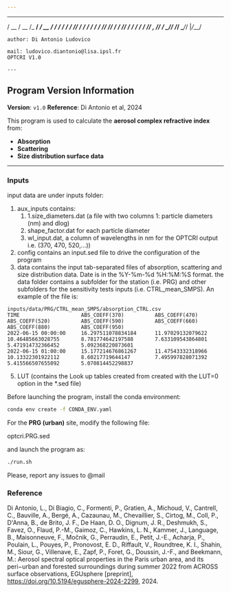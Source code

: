 ```yaml
---
```
   ____  ____  ________________  ____
  / __ \/ __ \/_  __/ ____/ __ \/  _/
 / / / / /_/ / / / / /   / /_/ // /
/ /_/ / ____/ / / / /___/ _, _// /
\____/_/     /_/  \____/_/ |_/___/

```
author: Di Antonio Ludovico

mail: ludovico.diantonio@lisa.ipsl.fr
OPTCRI V1.0

---
```



## Program Version Information

**Version**: `v1.0`
**Reference**: Di Antonio et al, 2024

This program is used to calculate the **aerosol complex refractive index** from:
- **Absorption**
- **Scattering**
- **Size distribution surface data**

---

### Inputs

input data are under inputs folder:

1. aux_inputs contains:
    1. 1.size_diameters.dat (a file with two columns 1: particle diameters (nm) and dlog)
    2. shape_factor.dat for each particle diameter
    3. wl_input.dat, a column of wavelengths in nm for the OPTCRI output i.e. (370, 470, 520,...))
4. config contains an input.sed file to drive the configuration of the program
3. data contains the input tab-separated files of absorption, scattering and size distribution data. Date is in the %Y-%m-%d %H:%M:%S format. the data folder contains a subfolder for the station (i.e. PRG) and other subfolders for the sensitivity tests inputs (i.e. CTRL_mean_SMPS). An example of the file is:


```
inputs/data/PRG/CTRL_mean_SMPS/absorption_CTRL.csv
TIME                    ABS_COEFF(370)          ABS_COEFF(470)          ABS_COEFF(520)          ABS_COEFF(590)          ABS_COEFF(660)          ABS_COEFF(880)          ABS_COEFF(950)
2022-06-15 00:00:00     16.297511078834184      11.97029132079622       10.46485663028755       8.781774642197588       7.633109543864801       5.471914732366452       5.092368220873601
2022-06-15 01:00:00     15.177214676861267      11.47543332318966       10.13322301922112       8.60217719644147        7.495997828071392       5.415566507655092       5.070814452298837

```

5. LUT (contains the Look up tables created from created with the LUT=0 option in the *.sed file)


Before launching the program,
install the conda environment: 

```bash
conda env create -f CONDA_ENV.yaml
```

For the **PRG (urban)** site, modify the following file:

optcri.PRG.sed

and launch the program as:

```bash
./run.sh
```

Please, report any issues to @mail

### Reference

Di Antonio, L., Di Biagio, C., Formenti, P., Gratien, A., Michoud, V., Cantrell, C., Bauville, A., Bergé, A., Cazaunau, M., Chevaillier, S., Cirtog, M., Coll, P., D'Anna, B., de Brito, J. F., De Haan, D. O., Dignum, J. R., Deshmukh, S., Favez, O., Flaud, P.-M., Gaimoz, C., Hawkins, L. N., Kammer, J., Language, B., Maisonneuve, F., Močnik, G., Perraudin, E., Petit, J.-E., Acharja, P., Poulain, L., Pouyes, P., Pronovost, E. D., Riffault, V., Roundtree, K. I., Shahin, M., Siour, G., Villenave, E., Zapf, P., Foret, G., Doussin, J.-F., and Beekmann, M.: Aerosol spectral optical properties in the Paris urban area, and its peri−urban and forested surroundings during summer 2022 from ACROSS surface observations, EGUsphere [preprint], https://doi.org/10.5194/egusphere-2024-2299, 2024. 


